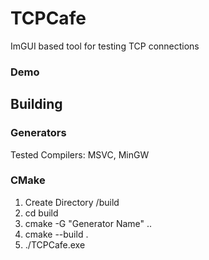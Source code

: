 # TCPCafe
ImGUI based tool for testing TCP connections

### Demo



## Building

### Generators
Tested Compilers: MSVC, MinGW

### CMake
1. Create Directory /build
1. cd build
1. cmake -G "Generator Name" ..
1. cmake --build .
1. ./TCPCafe.exe
